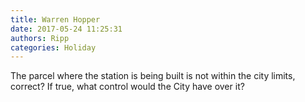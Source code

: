 ```yaml
---
title: Warren Hopper
date: 2017-05-24 11:25:31
authors: Ripp
categories: Holiday
---
```


 The parcel where the station is being built is not within the city limits, correct? If true, what control would the City have over it?